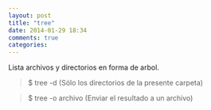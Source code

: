 ```yaml
---
layout: post
title: "tree"
date: 2014-01-29 18:34
comments: true
categories: 
---
```

Lista archivos y directorios en forma de arbol.

>$ tree -d (Sólo los directorios de la presente carpeta)

>$ tree -o archivo (Enviar el resultado a un archivo)

